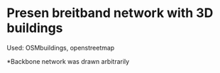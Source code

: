 # Presen breitband network with 3D buildings
Used: OSMbuildings, openstreetmap

*Backbone network was drawn arbitrarily
